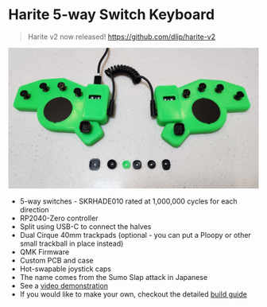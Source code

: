 # Harite 5-way Switch Keyboard

> Harite v2 now released! <https://github.com/dlip/harite-v2>

![Harite](images/harite.jpg)

- 5-way switches - SKRHADE010 rated at 1,000,000 cycles for each direction
- RP2040-Zero controller
- Split using USB-C to connect the halves
- Dual Cirque 40mm trackpads (optional - you can put a Ploopy or other small trackball in place instead)
- QMK Firmware
- Custom PCB and case
- Hot-swapable joystick caps
- The name comes from the Sumo Slap attack in Japanese
- See a [video demonstration](https://youtu.be/vVsztPqckJc)
- If you would like to make your own, checkout the detailed [build guide](build.md)
